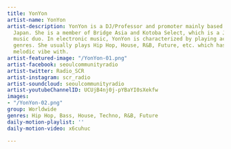 ```yaml
---
title: YonYon
artist-name: YonYon
artist-description: YonYon is a DJ/Professor and promoter mainly based in Korea and
  Japan. She is a member of Bridge Asia and Kotoba Select, which is a Japanese Indian
  music duo. In electronic music, YonYon is characterized by playing across various
  genres. She usually plays Hip Hop, House, R&B, Future, etc. which has cheerful and
  melodic vibe with.
artist-featured-image: "/YonYon-01.png"
artist-facebook: seoulcommunityradio
artist-twitter: Radio_SCR
artist-instagram: scr_radio
artist-soundcloud: seoulcommunityradio
artist-youtubeChannelID: UCUjB4nj0j-pYBaYI0sXekfw
images:
- "/YonYon-02.png"
group: Worldwide
genres: Hip Hop, Bass, House, Techno, R&B, Future
daily-motion-playlist: ''
daily-motion-video: x6cuhuc

---
```

